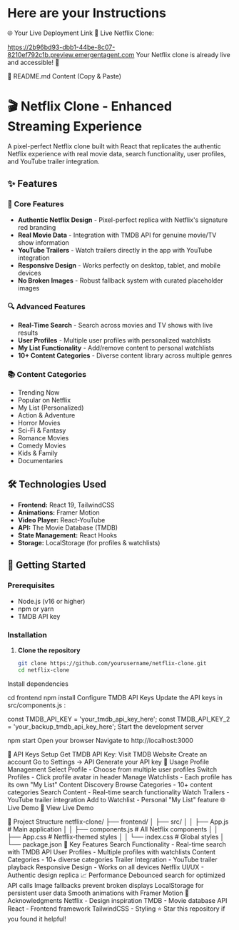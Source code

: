# Here are your Instructions
🌐 Your Live Deployment Link
🔗 Live Netflix Clone:

https://2b96bd93-dbb1-44be-8c07-8210ef792c1b.preview.emergentagent.com
Your Netflix clone is already live and accessible! 🎉

📝 README.md Content (Copy & Paste)
# 🎬 Netflix Clone - Enhanced Streaming Experience

A pixel-perfect Netflix clone built with React that replicates the authentic Netflix experience with real movie data, search functionality, user profiles, and YouTube trailer integration.

## ✨ Features

### 🎯 Core Features
- **Authentic Netflix Design** - Pixel-perfect replica with Netflix's signature red branding
- **Real Movie Data** - Integration with TMDB API for genuine movie/TV show information
- **YouTube Trailers** - Watch trailers directly in the app with YouTube integration
- **Responsive Design** - Works perfectly on desktop, tablet, and mobile devices
- **No Broken Images** - Robust fallback system with curated placeholder images

### 🔍 Advanced Features
- **Real-Time Search** - Search across movies and TV shows with live results
- **User Profiles** - Multiple user profiles with personalized watchlists
- **My List Functionality** - Add/remove content to personal watchlists
- **10+ Content Categories** - Diverse content library across multiple genres

### 📚 Content Categories
- Trending Now
- Popular on Netflix
- My List (Personalized)
- Action & Adventure
- Horror Movies
- Sci-Fi & Fantasy
- Romance Movies
- Comedy Movies
- Kids & Family
- Documentaries

## 🛠️ Technologies Used

- **Frontend:** React 19, TailwindCSS
- **Animations:** Framer Motion
- **Video Player:** React-YouTube
- **API:** The Movie Database (TMDB)
- **State Management:** React Hooks
- **Storage:** LocalStorage (for profiles & watchlists)

## 🚀 Getting Started

### Prerequisites
- Node.js (v16 or higher)
- npm or yarn
- TMDB API key

### Installation

1. **Clone the repository**
   ```bash
   git clone https://github.com/yourusername/netflix-clone.git
   cd netflix-clone
Install dependencies

cd frontend
npm install
Configure TMDB API Keys Update the API keys in
src/components.js
:

const TMDB_API_KEY = 'your_tmdb_api_key_here';
const TMDB_API_KEY_2 = 'your_backup_tmdb_api_key_here';
Start the development server

npm start
Open your browser Navigate to
http://localhost:3000

🔑 API Keys Setup
Get TMDB API Key:
Visit TMDB Website
Create an account
Go to Settings → API
Generate your API key
📱 Usage
Profile Management
Select Profile - Choose from multiple user profiles
Switch Profiles - Click profile avatar in header
Manage Watchlists - Each profile has its own "My List"
Content Discovery
Browse Categories - 10+ content categories
Search Content - Real-time search functionality
Watch Trailers - YouTube trailer integration
Add to Watchlist - Personal "My List" feature
🌐 Live Demo
🔗 View Live Demo

📂 Project Structure
netflix-clone/
├── frontend/
│   ├── src/
│   │   ├── App.js              # Main application
│   │   ├── components.js       # All Netflix components
│   │   ├── App.css            # Netflix-themed styles
│   │   └── index.css          # Global styles
│   └── package.json
🎨 Key Features
Search Functionality - Real-time search with TMDB API
User Profiles - Multiple profiles with watchlists
Content Categories - 10+ diverse categories
Trailer Integration - YouTube trailer playback
Responsive Design - Works on all devices
Netflix UI/UX - Authentic design replica
📈 Performance
Debounced search for optimized API calls
Image fallbacks prevent broken displays
LocalStorage for persistent user data
Smooth animations with Framer Motion
🙏 Acknowledgments
Netflix - Design inspiration
TMDB - Movie database API
React - Frontend framework
TailwindCSS - Styling
⭐ Star this repository if you found it helpful!

